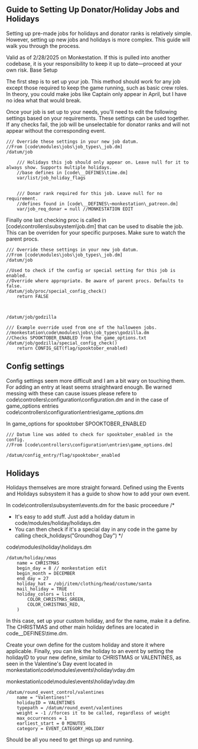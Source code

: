 ## Guide to Setting Up Donator/Holiday Jobs and Holidays

Setting up pre-made jobs for holidays and donator ranks is relatively simple. However, setting up new jobs and holidays is more complex. This guide will walk you through the process.

Valid as of 2/28/2025 on Monkestation. If this is pulled into another codebase, it is your responsibility to keep it up to date—proceed at your own risk.
Base Setup

The first step is to set up your job. This method should work for any job except those required to keep the game running, such as basic crew roles. In theory, you could make jobs like Captain only appear in April, but I have no idea what that would break.

Once your job is set up to your needs, you'll need to edit the following settings based on your requirements. These settings can be used together. If any checks fail, the job will be unselectable for donator ranks and will not appear without the corresponding event.

```DM
/// Override these settings in your new job datum.
//From [code\modules\jobs\job_types\_job.dm]
/datum/job

	/// Holidays this job should only appear on. Leave null for it to always show. Supports multiple holidays.
	//base defines in [code\__DEFINES\time.dm]
	var/list/job_holiday_flags


	/// Donar rank required for this job. Leave null for no requirement.
	//defines found in [code\__DEFINES\~monkestation\_patreon.dm]
	var/job_req_donar = null //MONKESTATION EDIT
```

Finally one last checking proc is called in [code\controllers\subsystem\job.dm] that can be used to disable the job. This can be overriden for your specific purposes. Make sure to watch the parent procs.

```DM
/// Override these settings in your new job datum.
//From [code\modules\jobs\job_types\_job.dm]
/datum/job

//Used to check if the config or special setting for this job is enabled.
//Override where appropriate. Be aware of parent procs. Defaults to false.
/datum/job/proc/special_config_check()
	return FALSE



/datum/job/godzilla

/// Example override used from one of the halloween jobs.
//monkestation\code\modules\jobs\job_types\godzilla.dm
//Checks SPOOKTOBER_ENABLED from the game_options.txt
/datum/job/godzilla/special_config_check()
	return CONFIG_GET(flag/spooktober_enabled)

```

## Config settings

Config settings seem more difficult and I am a bit wary on touching them. For adding an entry at least seems straightward enough. Be warned messing with these can cause issues please refere to code\controllers\configuration\configuration.dm and in the case of game_options entries code\controllers\configuration\entries\game_options.dm

In game_options for spooktober SPOOKTOBER_ENABLED

```DM
/// Datum line was added to check for spooktober_enabled in the config.
//From [code\controllers\configuration\entries\game_options.dm]

/datum/config_entry/flag/spooktober_enabled

```

## Holidays

Holidays themselves are more straight forward. Defined using the Events and Holidays subsystem it has a guide to show how to add your own event.

In code\controllers\subsystem\events.dm for the basic proceedure
/\*

- It's easy to add stuff. Just add a holiday datum in code/modules/holiday/holidays.dm
- You can then check if it's a special day in any code in the game by calling check_holidays("Groundhog Day")
  \*/

code\modules\holiday\holidays.dm

```DM
/datum/holiday/xmas
	name = CHRISTMAS
	begin_day = 8 // monkestation edit
	begin_month = DECEMBER
	end_day = 27
	holiday_hat = /obj/item/clothing/head/costume/santa
	mail_holiday = TRUE
	holiday_colors = list(
		COLOR_CHRISTMAS_GREEN,
		COLOR_CHRISTMAS_RED,
	)
```

In this case, set up your custom holiday, and for the name, make it a define. The CHRISTMAS and other main holiday defines are located in code\_\_DEFINES\time.dm.

Create your own define for the custom holiday and store it where applicable. Finally, you can link the holiday to an event by setting the holidayID to your new define, similar to CHRISTMAS or VALENTINES, as seen in the Valentine's Day event located in monkestation\code\modules\events\holiday\vday.dm

monkestation\code\modules\events\holiday\vday.dm

```DM
/datum/round_event_control/valentines
	name = "Valentines!"
	holidayID = VALENTINES
	typepath = /datum/round_event/valentines
	weight = -1 //forces it to be called, regardless of weight
	max_occurrences = 1
	earliest_start = 0 MINUTES
	category = EVENT_CATEGORY_HOLIDAY
```

Should be all you need to get things up and running.
